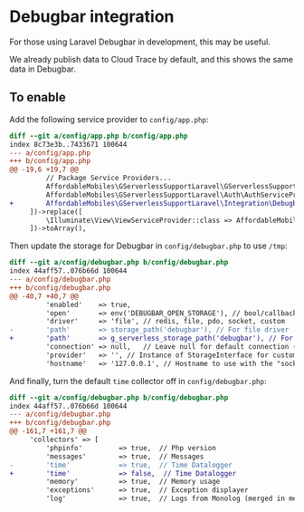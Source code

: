 # Debugbar integration

For those using Laravel Debugbar in development, this may be useful.

We already publish data to Cloud Trace by default, and this shows the same data in Debugbar.

## To enable

Add the following service provider to `config/app.php`:

```diff
diff --git a/config/app.php b/config/app.php
index 8c73e3b..7433671 100644
--- a/config/app.php
+++ b/config/app.php
@@ -19,6 +19,7 @@
         // Package Service Providers...
         AffordableMobiles\GServerlessSupportLaravel\GServerlessSupportServiceProvider::class,
         AffordableMobiles\GServerlessSupportLaravel\Auth\AuthServiceProvider::class,
+        AffordableMobiles\GServerlessSupportLaravel\Integration\Debugbar\DebugbarServiceProvider::class,
     ])->replace([
         \Illuminate\View\ViewServiceProvider::class => AffordableMobiles\GServerlessSupportLaravel\View\ViewServiceProvider::class,
     ])->toArray(),
```

Then update the storage for Debugbar in `config/debugbar.php` to use `/tmp`:

```diff
diff --git a/config/debugbar.php b/config/debugbar.php
index 44aff57..076b66d 100644
--- a/config/debugbar.php
+++ b/config/debugbar.php
@@ -40,7 +40,7 @@
         'enabled'    => true,
         'open'       => env('DEBUGBAR_OPEN_STORAGE'), // bool/callback.
         'driver'     => 'file', // redis, file, pdo, socket, custom
-        'path'       => storage_path('debugbar'), // For file driver
+        'path'       => g_serverless_storage_path('debugbar'), // For file driver
         'connection' => null,   // Leave null for default connection (Redis/PDO)
         'provider'   => '', // Instance of StorageInterface for custom driver
         'hostname'   => '127.0.0.1', // Hostname to use with the "socket" driver
```

And finally, turn the default `time` collector off in `config/debugbar.php`:

```diff
diff --git a/config/debugbar.php b/config/debugbar.php
index 44aff57..076b66d 100644
--- a/config/debugbar.php
+++ b/config/debugbar.php
@@ -161,7 +161,7 @@
     'collectors' => [
         'phpinfo'         => true,  // Php version
         'messages'        => true,  // Messages
-        'time'            => true,  // Time Datalogger
+        'time'            => false,  // Time Datalogger
         'memory'          => true,  // Memory usage
         'exceptions'      => true,  // Exception displayer
         'log'             => true,  // Logs from Monolog (merged in messages if enabled)
```